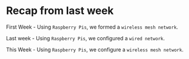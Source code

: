 # Recap from last week

First Week - Using `Raspberry Pis`, we formed a `wireless mesh network`.

Last week - Using `Raspberry Pis`, we configured a `wired network`.

This Week - Using `Raspberry Pis`, we configure a `wireless mesh network`.
